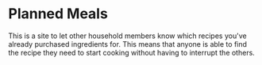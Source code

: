 # Planned Meals
This is a site to let other household members know which recipes you've already purchased ingredients for. This means that anyone is able to find the recipe they need to start cooking without having to interrupt the others.
